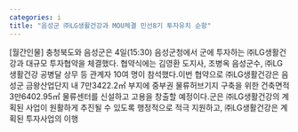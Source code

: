 ```yaml
---
categories: i
title: "음성군 ㈜LG생활건강과 MOU체결 민선8기 투자유치 순항"
---
```

[월간인물] 충청북도와 음성군은 4일(15:30) 음성군청에서 군에 투자하는 ㈜LG생활건강과 대규모 투자협약을 체결했다. 협약식에는 김영환 도지사, 조병옥 음성군수, ㈜LG생활건강 공병달 상무 등 관계자 10여 명이 참석했다.이번 협약으로 ㈜LG생활건강은 음성군 금왕산업단지 내 7만3422.2㎡ 부지에 중부권 물류허브기지 구축을 위한 건축면적 3만6402.95㎡ 물류센터를 신설하고 고용을 창출할 예정이다.군은 ㈜LG생활건강의 계획된 사업이 원활하게 추진될 수 있도록 행정적으로 적극 지원하고, ㈜LG생활건강은 계획된 투자사업의 이행